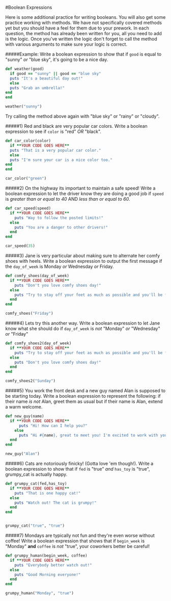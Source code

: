 #Boolean Expressions

Here is some additional practice for writing booleans. You will also get some practice working with methods. We have not specifically covered methods yet but you should have a feel for them due to your prework. In each question, the method has already been written for you, all you need to add is the logic. Once you've written the logic don't forget to call the method with various arguments to make sure your logic is correct.

#####Example: Write a boolean expression to show that if `good` is equal to "sunny" _or_ "blue sky", it's going to be a nice day.
```ruby
def weather(good)
  if good == "sunny" || good == "blue sky"
  puts "It's a beautiful day out!"
  else
  puts "Grab an umbrella!"
end
end

weather("sunny")
```
Try calling the method above again with "blue sky" or "rainy" or "cloudy".


#####1) Red and black are very popular car colors. Write a boolean expression to see if `color` is "red" _OR_ "black".

```ruby
def car_color(color)
  if **YOUR CODE GOES HERE**
  puts "That is a very popular car color."
  else
  puts "I'm sure your car is a nice color too."
end
end

car_color("green")
```

#####2) On the highway its important to maintain a safe speed! Write a boolean expression to let the driver know they are doing a good job if `speed` is _greater than or equal to 40_ AND _less than or equal to 60_.


```ruby
def car_speed(speed)
  if **YOUR CODE GOES HERE**
    puts "Way to follow the posted limits!"
  else
    puts "You are a danger to other drivers!"
  end
end

car_speed(35)
```

#####3) Jane is very particular about making sure to alternate her comfy shoes with heels. Write a boolean expression to output the first message if the `day_of_week` is Monday _or_ Wednesday _or_ Friday.
```ruby
def comfy_shoes(day_of_week)
  if **YOUR CODE GOES HERE**
    puts "Don't you love comfy shoes day!"
  else
    puts "Try to stay off your feet as much as possible and you'll be fine!"
  end
end

comfy_shoes("Friday")
```

#####4) Lets try this another way. Write a boolean expression to let Jane know what she should do if `day_of_week` is _not_ "Monday" _or_ "Wednesday" _or_ "Friday"
```ruby
def comfy_shoes2(day_of_week)
  if **YOUR CODE GOES HERE**
    puts "Try to stay off your feet as much as possible and you'll be fine!"
  else
    puts "Don't you love comfy shoes day!"
  end
end

comfy_shoes2("Sunday")
```

#####5) You work the front desk and a new guy named Alan is supposed to be starting today. Write a boolean expression to represent the following: if their name _is not_ Alan, greet them as usual but if their name is Alan, extend a warm welcome.
```ruby
def new_guy(name)
  if **YOUR CODE GOES HERE**
      puts "Hi! How can I help you?"
    else
      puts "Hi #{name}, great to meet you! I'm excited to work with you!"
  end
end

new_guy("Alan")
```

#####6) Cats are notoriously finicky! (Gotta love 'em though!). Write a boolean expression to show that if `fed` is "true" _and_ `has_toy` is "true", grumpy_cat is actually happy.

```ruby
def grumpy_cat(fed,has_toy)
  if **YOUR CODE GOES HERE**
    puts "That is one happy cat!"
  else
    puts "Watch out! The cat is grumpy!"
  end
end


grumpy_cat("true", "true")
```

#####7) Mondays are typically not fun and they're even worse without coffee! Write a boolean expression that shows that if `begin_week` is "Monday" **and** `coffee` is _not_ "true", your coworkers better be careful!

```ruby
def grumpy_human(begin_week, coffee)
  if **YOUR CODE GOES HERE**
    puts "Everybody better watch out!"
  else
    puts "Good Morning everyone!"
  end
end

grumpy_human("Monday", "true")
```
